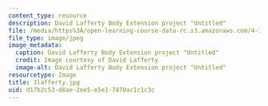 ```yaml
---
content_type: resource
description: David Lafferty Body Extension project "Untitled"
file: /media/https%3A/open-learning-course-data-rc.s3.amazonaws.com/4-301-introduction-to-the-visual-arts-spring-2007/d17b2c53d8ae2ee5e5e17470ac1c1c3c_3lafferty.jpg
file_type: image/jpeg
image_metadata:
  caption: David Lafferty Body Extension project "Untitled"
  credit: Image courtesy of David Lafferty
  image-alt: David Lafferty Body Extension project "Untitled"
resourcetype: Image
title: 3lafferty.jpg
uid: d17b2c53-d8ae-2ee5-e5e1-7470ac1c1c3c
---
```


